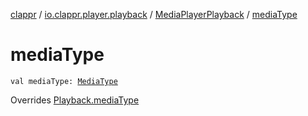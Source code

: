 [clappr](../../index.md) / [io.clappr.player.playback](../index.md) / [MediaPlayerPlayback](index.md) / [mediaType](.)

# mediaType

`val mediaType: `[`MediaType`](../../io.clappr.player.components/-playback/-media-type/index.md)

Overrides [Playback.mediaType](../../io.clappr.player.components/-playback/media-type.md)

